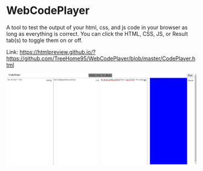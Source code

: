 # WebCodePlayer

A tool to test the output of your html, css, and js code in your browser as long as everything is correct. You can click the HTML, CSS, JS, or Result tab(s) to toggle them on or off. 

Link: https://htmlpreview.github.io/?https://github.com/TreeHome95/WebCodePlayer/blob/master/CodePlayer.html

![alt text](https://github.com/TreeHome95/WebCodePlayer/blob/master/previewCodePlayer.png)
